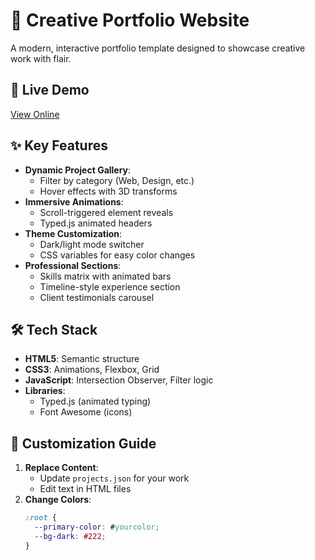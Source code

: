 # 🎨 Creative Portfolio Website

A modern, interactive portfolio template designed to showcase creative work with flair.

## 🚀 Live Demo
[View Online](https://ranaab173.github.io/creative-portfolio-website/)

## ✨ Key Features
- **Dynamic Project Gallery**:
  - Filter by category (Web, Design, etc.)
  - Hover effects with 3D transforms
- **Immersive Animations**:
  - Scroll-triggered element reveals
  - Typed.js animated headers
- **Theme Customization**:
  - Dark/light mode switcher
  - CSS variables for easy color changes
- **Professional Sections**:
  - Skills matrix with animated bars
  - Timeline-style experience section
  - Client testimonials carousel

## 🛠️ Tech Stack
- **HTML5**: Semantic structure
- **CSS3**: Animations, Flexbox, Grid
- **JavaScript**: Intersection Observer, Filter logic
- **Libraries**:
  - Typed.js (animated typing)
  - Font Awesome (icons)

## 🎨 Customization Guide
1. **Replace Content**:
   - Update `projects.json` for your work
   - Edit text in HTML files
2. **Change Colors**:
   ```css
   :root {
     --primary-color: #yourcolor;
     --bg-dark: #222;
   }
